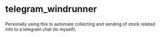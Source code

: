 # telegram_windrunner

###
Personally using this to automate collecting and sending of stock related info to a telegram chat (to myself).
